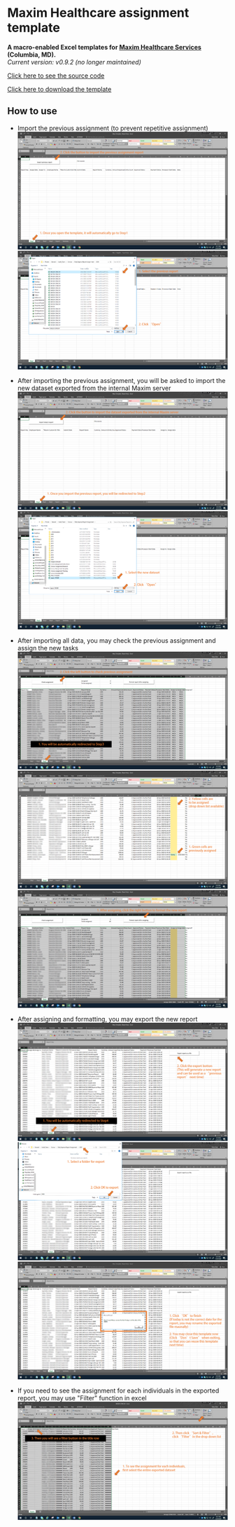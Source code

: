 # Maxim Healthcare assignment template
**A macro-enabled Excel templates for [Maxim Healthcare Services](https://www.maximhealthcare.com/) (Columbia, MD).**  
*Current version: v0.9.2 (no longer maintained)*  

[Click here to see the source code](https://github.com/chenh19/maxim/blob/master/source_code.md)  

[Click here to download the template](https://github.com/chenh19/maxim/blob/master/Mary%20Template.xlsm?raw=true)

## How to use
- Import the previous assignment (to prevent repetitive assignment)
![](FIG/1.png)
![](FIG/2.png)

- After importing the previous assignment, you will be asked to import the new dataset exported from the internal Maxim server
![](FIG/3.png)
![](FIG/4.png)

- After importing all data, you may check the previous assignment and assign the new tasks
![](FIG/13.png)
![](FIG/7.png)
![](FIG/8.png)

- After assigning and formatting, you may export the new report
![](FIG/14.png)
![](FIG/10.png)
![](FIG/11.png)

- If you need to see the assignment for each individuals in the exported report, you may use "Filter" function in excel
![](FIG/12.png)
